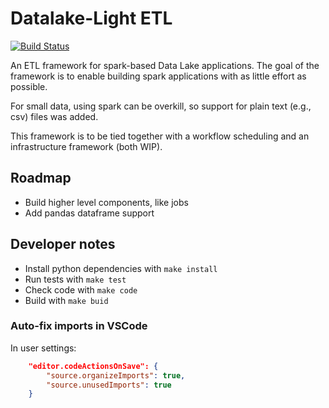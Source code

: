 # Datalake-Light ETL

[![Build Status](https://dev.azure.com/ypma-data/dl-light/_apis/build/status/fhcypma.dl-light-etl?branchName=main)](https://dev.azure.com/ypma-data/dl-light/_build/latest?definitionId=6&branchName=main)

An ETL framework for spark-based Data Lake applications.
The goal of the framework is to enable building spark applications with as little effort as possible.

For small data, using spark can be overkill, so support for plain text (e.g., csv) files was added.

This framework is to be tied together with a workflow scheduling and an infrastructure framework (both WIP).

## Roadmap

* Build higher level components, like jobs
* Add pandas dataframe support

## Developer notes

* Install python dependencies with `make install`
* Run tests with `make test`
* Check code with `make code`
* Build with `make buid`

### Auto-fix imports in VSCode

In user settings:

```json
    "editor.codeActionsOnSave": {
        "source.organizeImports": true,
        "source.unusedImports": true
    }
```